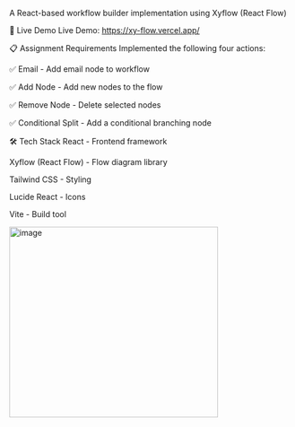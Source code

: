 A React-based workflow builder implementation using Xyflow (React Flow)

🚀 Live Demo
Live Demo: https://xy-flow.vercel.app/

📋 Assignment Requirements
Implemented the following four actions:

✅ Email - Add email node to workflow

✅ Add Node - Add new nodes to the flow

✅ Remove Node - Delete selected nodes

✅ Conditional Split - Add a conditional branching node

🛠️ Tech Stack
React - Frontend framework

Xyflow (React Flow) - Flow diagram library

Tailwind CSS - Styling

Lucide React - Icons

Vite - Build tool

<img width="372" height="340" alt="image" src="https://github.com/user-attachments/assets/a6c3fb9e-9966-469e-a31f-449cc3d0803d" />

